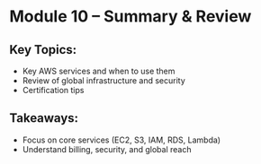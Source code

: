 # Module 10 – Summary & Review

## Key Topics:
- Key AWS services and when to use them
- Review of global infrastructure and security
- Certification tips

## Takeaways:
- Focus on core services (EC2, S3, IAM, RDS, Lambda)
- Understand billing, security, and global reach
